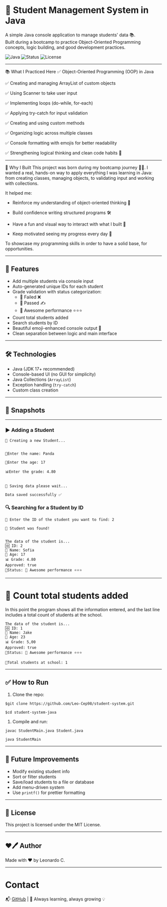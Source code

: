 # 🏫 Student Management System in Java

A simple Java console application to manage students' data 📚.  
Built during a bootcamp to practice Object-Oriented Programming concepts, logic building, and good development practices.

![Java](https://img.shields.io/badge/Java-ED8B00?style=for-the-badge&logo=java&logoColor=white)
![Status](https://img.shields.io/badge/status-learning-blue?style=for-the-badge)
![License](https://img.shields.io/badge/license-MIT-green?style=for-the-badge)

---
📚 What I Practiced Here
✅ Object-Oriented Programming (OOP) in Java

✅ Creating and managing ArrayList of custom objects

✅ Using Scanner to take user input

✅ Implementing loops (do-while, for-each)

✅ Applying try-catch for input validation

✅ Creating and using custom methods

✅ Organizing logic across multiple classes

✅ Console formatting with emojis for better readability

✅ Strengthening logical thinking and clean code habits 🧹

---
🧠 Why I Built This project was born during my bootcamp journey 💪✨.
I wanted a real, hands-on way to apply everything I was learning in Java:
from creating classes, managing objects, to validating input and working with collections.

It helped me:

- Reinforce my understanding of object-oriented thinking 🧱

- Build confidence writing structured programs 🛠

- Have a fun and visual way to interact with what I built 🌈

- Keep motivated seeing my progress every day 🚀

To showcase my programming skills in order to have a solid base, for opportunities.

---
## 🌟 Features

- Add multiple students via console input
- Auto-generated unique IDs for each student
- Grade validation with status categorization:
    - 📕 Failed ❌
    - 📘 Passed ✍️
    - 📗 Awesome performance ⭐⭐⭐
- Count total students added
- Search students by ID
- Beautiful emoji-enhanced console output 🌈
- Clean separation between logic and main interface
--- 
## 🛠 Technologies

- Java (JDK 17+ recommended)
- Console-based UI (no GUI for simplicity)
- Java Collections (`ArrayList`)
- Exception handling (`try-catch`)
- Custom class creation
---
## 📸 Snapshots

---
### ▶️ Adding a Student
```
📑 Creating a new Student...


🥸Enter the name: Panda 

🎂Enter the age: 17 

📊Enter the grade: 4.80


📑 Saving data please wait... 

Data saved successfully ✅

```

### 🔍 Searching for a Student by ID

````
🔎 Enter the ID of the student you want to find: 2

🥳 Student was found! 


The data of the student is...
🆔 ID: 2 
🥸 Name: Sofia 
🎂 Age: 17 
📊 Grade: 4.80 
Approved: true 
📌Status: 📗 Awesome performance ⭐⭐⭐
````
---
# 🧮 Count total students added

In this point the program shows all the information entered, and the last line includes a total count of students at the school.

````
The data of the student is...
🆔 ID: 1
🥸 Name: Jake
🎂 Age: 23
📊 Grade: 5,00
Approved: true
📌Status: 📗 Awesome performance ⭐⭐⭐

🏫Total students at school: 1
````
---
## ✅ How to Run

1. Clone the repo:
````
$git clone https://github.com/Leo-Cep98/student-system.git 

$cd student-system-java
````
1. Compile and run:
````
javac StudentMain.java Student.java 

java StudentMain
````
---
## 🔮 Future Improvements

- Modify existing student info
- Sort or filter students
- Save/load students to a file or database
- Add menu-driven system
- Use `printf()` for prettier formatting

---
## 📜 License
This project is licensed under the MIT License.

---
## ❤🖊️ Author
Made with ❤️ by Leonardo C. 

---
# Contact

📬 [GitHub](https://github.com/Leo-Cep98) | 🧠 Always learning, always growing 💡
